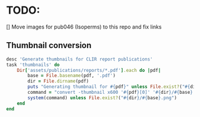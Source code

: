 # TODO:

[] Move images for pub046 (Isoperms) to this repo and fix links

## Thumbnail conversion

```ruby
desc 'Generate thumbnails for CLIR report publications'
task 'thumbnails' do
    Dir['assets/publications/reports/*.pdf'].each do |pdf|
        base = File.basename(pdf, '.pdf')
        dir = File.dirname(pdf)
        puts "Generating thumbnail for #{pdf}" unless File.exist?("#{dir}/#{base}.png")
        command = "convert -thumbnail x600 '#{pdf}[0]' '#{dir}/#{base}.png'"
        system(command) unless File.exist?("#{dir}/#{base}.png")
    end
end
```

